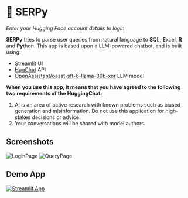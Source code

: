 # 🐍 SERPy
_Enter your Hugging Face account details to login_ 

**SERPy** tries to parse user queries from natural language to **S**QL, **E**xcel, **R** and **Py**thon.
This app is based upon a LLM-powered chatbot, and is built using:
- [Streamlit](https://streamlit.io/) UI
- [HugChat](https://github.com/Soulter/hugging-chat-api) API
- [OpenAssistant/oasst-sft-6-llama-30b-xor](https://huggingface.co/OpenAssistant/oasst-sft-6-llama-30b-xor) LLM model

**When you use this app, it means that you have agreed to the following two requirements of the HuggingChat:**
1. AI is an area of active research with known problems such as biased generation and misinformation. Do not use this application for high-stakes decisions or advice.
2. Your conversations will be shared with model authors.

## Screenshots

![LoginPage](https://github.com/ravishe8/SERPy/assets/138133791/056aef17-8b23-4bfb-ac91-9b103e233825)
![QueryPage](https://github.com/ravishe8/SERPy/assets/138133791/012f6cf9-a9b5-41c5-b751-e58ce9afdc14)

## Demo App

[![Streamlit App](https://static.streamlit.io/badges/streamlit_badge_black_white.svg)](https://vserpy.streamlitapp.com/)
